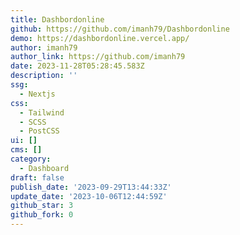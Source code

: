 ```yaml
---
title: Dashbordonline
github: https://github.com/imanh79/Dashbordonline
demo: https://dashbordonline.vercel.app/
author: imanh79
author_link: https://github.com/imanh79
date: 2023-11-28T05:28:45.583Z
description: ''
ssg:
  - Nextjs
css:
  - Tailwind
  - SCSS
  - PostCSS
ui: []
cms: []
category:
  - Dashboard
draft: false
publish_date: '2023-09-29T13:44:33Z'
update_date: '2023-10-06T12:44:59Z'
github_star: 3
github_fork: 0
---
```

